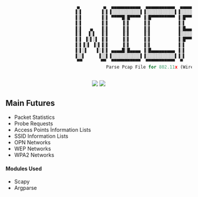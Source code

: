 ```python


                           ▄         ▄  ▄▄▄▄▄▄▄▄▄▄▄  ▄▄▄▄▄▄▄▄▄▄▄  ▄▄▄▄▄▄▄▄▄▄▄  ▄▄▄▄▄▄▄▄▄▄▄ 
                          ▐░▌       ▐░▌▐░░░░░░░░░░░▌▐░░░░░░░░░░░▌▐░░░░░░░░░░░▌▐░░░░░░░░░░░▌
                          ▐░▌       ▐░▌ ▀▀▀▀█░█▀▀▀▀ ▐░█▀▀▀▀▀▀▀▀▀ ▐░█▀▀▀▀▀▀▀█░▌▐░█▀▀▀▀▀▀▀█░▌
                          ▐░▌       ▐░▌     ▐░▌     ▐░▌          ▐░▌       ▐░▌▐░▌       ▐░▌
                          ▐░▌   ▄   ▐░▌     ▐░▌     ▐░▌          ▐░█▄▄▄▄▄▄▄█░▌▐░█▄▄▄▄▄▄▄█░▌
                          ▐░▌  ▐░▌  ▐░▌     ▐░▌     ▐░▌          ▐░░░░░░░░░░░▌▐░░░░░░░░░░░▌
                          ▐░▌ ▐░▌░▌ ▐░▌     ▐░▌     ▐░▌          ▐░█▀▀▀▀▀▀▀█░▌▐░█▀▀▀▀▀▀▀▀▀ 
                          ▐░▌▐░▌ ▐░▌▐░▌     ▐░▌     ▐░▌          ▐░▌       ▐░▌▐░▌          
                          ▐░▌░▌   ▐░▐░▌ ▄▄▄▄█░█▄▄▄▄ ▐░█▄▄▄▄▄▄▄▄▄ ▐░▌       ▐░▌▐░▌          
                          ▐░░▌     ▐░░▌▐░░░░░░░░░░░▌▐░░░░░░░░░░░▌▐░▌       ▐░▌▐░▌          
                           ▀▀       ▀▀  ▀▀▀▀▀▀▀▀▀▀▀  ▀▀▀▀▀▀▀▀▀▀▀  ▀         ▀  ▀           
                                      Parse Pcap File for 802.11x (Wireless)
                                                                 

```

<p align="center">
<img src="https://img.shields.io/badge/Python-3-yellow.svg"></a> <img src="https://img.shields.io/badge/license-GPLv3-red.svg">
</p>

## Main Futures

+ Packet Statistics
+ Probe Requests
+ Access Points İnformation Lists
+ SSID Information Lists
+ OPN Networks
+ WEP Networks
+ WPA2 Networks


#### Modules Used

+ Scapy
+ Argparse
